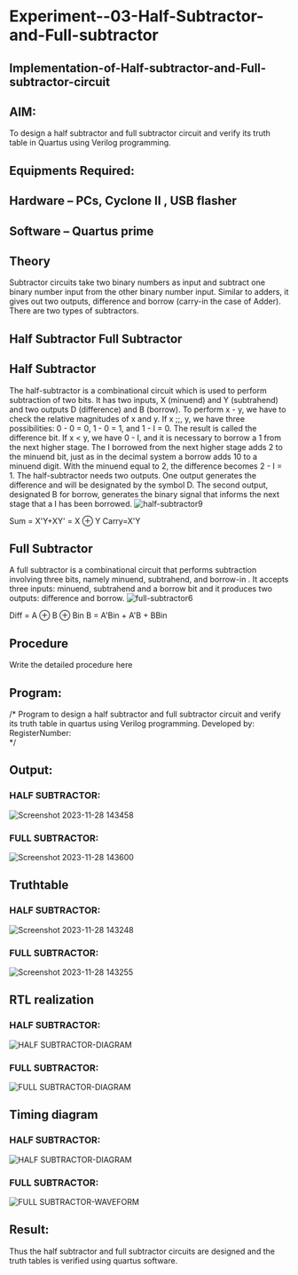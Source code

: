 # Experiment--03-Half-Subtractor-and-Full-subtractor
## Implementation-of-Half-subtractor-and-Full-subtractor-circuit
## AIM:
To design a half subtractor and full subtractor circuit and verify its truth table in Quartus using Verilog programming.

## Equipments Required:
## Hardware – PCs, Cyclone II , USB flasher
## Software – Quartus prime
## Theory
Subtractor circuits take two binary numbers as input and subtract one binary number input from the other binary number input. Similar to adders, it gives out two outputs, difference and borrow (carry-in the case of Adder). There are two types of subtractors.

## Half Subtractor Full Subtractor
## Half Subtractor
The half-subtractor is a combinational circuit which is used to perform subtraction of two bits. It has two inputs, X (minuend) and Y (subtrahend) and two outputs D (difference) and B (borrow). To perform x - y, we have to check the relative magnitudes of x and y. If x ;;, y, we have three possibilities: 0 - 0 = 0, 1 - 0 = 1, and 1 - I = 0. The result is called the difference bit. If x < y, we have 0 - I, and it is necessary to borrow a 1 from the next higher stage. The I borrowed from the next higher stage adds 2 to the minuend bit, just as in the decimal system a borrow adds 10 to a minuend digit. With the minuend equal to 2, the difference becomes 2 - I = 1. The half-subtractor needs two outputs. One output generates the difference and will be designated by the symbol D. The second output, designated B for borrow, generates the binary signal that informs the next stage that a I has been borrowed.
![half-subtractor9](https://user-images.githubusercontent.com/36288975/166112538-58c3bc7c-ee5d-4e6a-ac8d-8e8328efe27a.png)


Sum = X'Y+XY' = X ⊕ Y
Carry=X'Y

## Full Subtractor
A full subtractor is a combinational circuit that performs subtraction involving three bits, namely minuend, subtrahend, and borrow-in . It accepts three inputs: minuend, subtrahend and a borrow bit and it produces two outputs: difference and borrow. 
![full-subtractor6](https://user-images.githubusercontent.com/36288975/166112541-24c68359-3de8-4674-ae22-8272ffc385ed.png)


Diff = A ⊕ B ⊕ Bin B = A'Bin + A'B + BBin

## Procedure



Write the detailed procedure here 


## Program:
/*
Program to design a half subtractor and full subtractor circuit and verify its truth table in quartus using Verilog programming.
Developed by: 
RegisterNumber:  
*/

## Output:
### HALF SUBTRACTOR:
![Screenshot 2023-11-28 143458](https://github.com/hasnu0406/Experiment--03-Half-Subtractor-and-Full-subtractor/assets/135305537/68b848f2-f3ce-43e8-9a06-d6c62bd58d98)

### FULL SUBTRACTOR:
![Screenshot 2023-11-28 143600](https://github.com/hasnu0406/Experiment--03-Half-Subtractor-and-Full-subtractor/assets/135305537/43f51fea-530e-4e20-9244-d1fd2180968c)

## Truthtable
### HALF SUBTRACTOR:
![Screenshot 2023-11-28 143248](https://github.com/hasnu0406/Experiment--03-Half-Subtractor-and-Full-subtractor/assets/135305537/e8b5a182-b444-4f78-88ce-9c1562ef183a)

### FULL SUBTRACTOR:
![Screenshot 2023-11-28 143255](https://github.com/hasnu0406/Experiment--03-Half-Subtractor-and-Full-subtractor/assets/135305537/e627491a-060b-4c18-8ebf-ed5e2319fa76)

##  RTL realization
### HALF SUBTRACTOR:
![HALF SUBTRACTOR-DIAGRAM](https://github.com/hasnu0406/Experiment--03-Half-Subtractor-and-Full-subtractor/assets/135305537/9cc5b35e-3d12-4c93-8e4d-5299cee984da)

### FULL SUBTRACTOR:
![FULL SUBTRACTOR-DIAGRAM](https://github.com/hasnu0406/Experiment--03-Half-Subtractor-and-Full-subtractor/assets/135305537/dfca2de7-0927-421a-9092-b3e77d25f1d6)

## Timing diagram 
### HALF SUBTRACTOR:
![HALF SUBTRACTOR-DIAGRAM](https://github.com/hasnu0406/Experiment--03-Half-Subtractor-and-Full-subtractor/assets/135305537/bb426233-de26-4b8a-81ba-81f4673fd850)

### FULL SUBTRACTOR:
![FULL SUBTRACTOR-WAVEFORM](https://github.com/hasnu0406/Experiment--03-Half-Subtractor-and-Full-subtractor/assets/135305537/2b0e4422-d6b4-4434-a62b-8b304d08d419)



## Result:
Thus the half subtractor and full subtractor circuits are designed and the truth tables is verified using quartus software.
